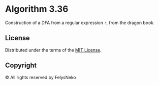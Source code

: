 # Algorithm 3.36

Construction of a DFA from a regular expression `r`, from the dragon book.

## License

Distributed under the terms of the [MIT License](LICENSE).

## Copyright

© All rights reserved by FelysNeko
